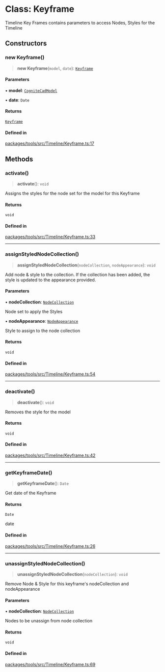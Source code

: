 # Class: Keyframe

Timeline Key Frames contains parameters to access Nodes, Styles for the Timeline

## Constructors

### new Keyframe()

> **new Keyframe**(`model`, `date`): [`Keyframe`](Keyframe.md)

#### Parameters

• **model**: [`CogniteCadModel`](../../classes/CogniteCadModel.md)

• **date**: `Date`

#### Returns

[`Keyframe`](Keyframe.md)

#### Defined in

[packages/tools/src/Timeline/Keyframe.ts:17](https://github.com/cognitedata/reveal/blob/3aaed3491dba3f4ba9ecd87f495d35383cc73a1d/viewer/packages/tools/src/Timeline/Keyframe.ts#L17)

## Methods

### activate()

> **activate**(): `void`

Assigns the styles for the node set for the model for this Keyframe

#### Returns

`void`

#### Defined in

[packages/tools/src/Timeline/Keyframe.ts:33](https://github.com/cognitedata/reveal/blob/3aaed3491dba3f4ba9ecd87f495d35383cc73a1d/viewer/packages/tools/src/Timeline/Keyframe.ts#L33)

***

### assignStyledNodeCollection()

> **assignStyledNodeCollection**(`nodeCollection`, `nodeAppearance`): `void`

Add node & style to the collection. If the collection has been added, the style is updated to the
appearance provided.

#### Parameters

• **nodeCollection**: [`NodeCollection`](../../classes/NodeCollection.md)

Node set to apply the Styles

• **nodeAppearance**: [`NodeAppearance`](../../type-aliases/NodeAppearance.md)

Style to assign to the node collection

#### Returns

`void`

#### Defined in

[packages/tools/src/Timeline/Keyframe.ts:54](https://github.com/cognitedata/reveal/blob/3aaed3491dba3f4ba9ecd87f495d35383cc73a1d/viewer/packages/tools/src/Timeline/Keyframe.ts#L54)

***

### deactivate()

> **deactivate**(): `void`

Removes the style for the model

#### Returns

`void`

#### Defined in

[packages/tools/src/Timeline/Keyframe.ts:42](https://github.com/cognitedata/reveal/blob/3aaed3491dba3f4ba9ecd87f495d35383cc73a1d/viewer/packages/tools/src/Timeline/Keyframe.ts#L42)

***

### getKeyframeDate()

> **getKeyframeDate**(): `Date`

Get date of the Keyframe

#### Returns

`Date`

date

#### Defined in

[packages/tools/src/Timeline/Keyframe.ts:26](https://github.com/cognitedata/reveal/blob/3aaed3491dba3f4ba9ecd87f495d35383cc73a1d/viewer/packages/tools/src/Timeline/Keyframe.ts#L26)

***

### unassignStyledNodeCollection()

> **unassignStyledNodeCollection**(`nodeCollection`): `void`

Remove Node & Style for this keyframe's nodeCollection and nodeAppearance

#### Parameters

• **nodeCollection**: [`NodeCollection`](../../classes/NodeCollection.md)

Nodes to be unassign from node collection

#### Returns

`void`

#### Defined in

[packages/tools/src/Timeline/Keyframe.ts:69](https://github.com/cognitedata/reveal/blob/3aaed3491dba3f4ba9ecd87f495d35383cc73a1d/viewer/packages/tools/src/Timeline/Keyframe.ts#L69)
